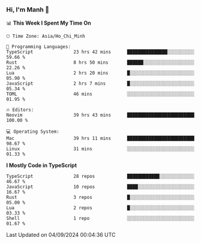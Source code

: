### Hi, I'm Manh 👋

<!--START_SECTION:waka-->
📊 **This Week I Spent My Time On** 

```text
🕑︎ Time Zone: Asia/Ho_Chi_Minh

💬 Programming Languages: 
TypeScript               23 hrs 42 mins      ███████████████░░░░░░░░░░   59.66 % 
Rust                     8 hrs 50 mins       ██████░░░░░░░░░░░░░░░░░░░   22.26 % 
Lua                      2 hrs 20 mins       █░░░░░░░░░░░░░░░░░░░░░░░░   05.90 % 
JavaScript               2 hrs 7 mins        █░░░░░░░░░░░░░░░░░░░░░░░░   05.34 % 
TOML                     46 mins             ░░░░░░░░░░░░░░░░░░░░░░░░░   01.95 % 

🔥 Editors: 
Neovim                   39 hrs 43 mins      █████████████████████████   100.00 % 

💻 Operating System: 
Mac                      39 hrs 11 mins      █████████████████████████   98.67 % 
Linux                    31 mins             ░░░░░░░░░░░░░░░░░░░░░░░░░   01.33 % 
```

**I Mostly Code in TypeScript** 

```text
TypeScript               28 repos            ████████████░░░░░░░░░░░░░   46.67 % 
JavaScript               10 repos            ████░░░░░░░░░░░░░░░░░░░░░   16.67 % 
Rust                     3 repos             █░░░░░░░░░░░░░░░░░░░░░░░░   05.00 % 
Lua                      2 repos             █░░░░░░░░░░░░░░░░░░░░░░░░   03.33 % 
Shell                    1 repo              ░░░░░░░░░░░░░░░░░░░░░░░░░   01.67 % 
```




 Last Updated on 04/09/2024 00:04:36 UTC
<!--END_SECTION:waka-->
